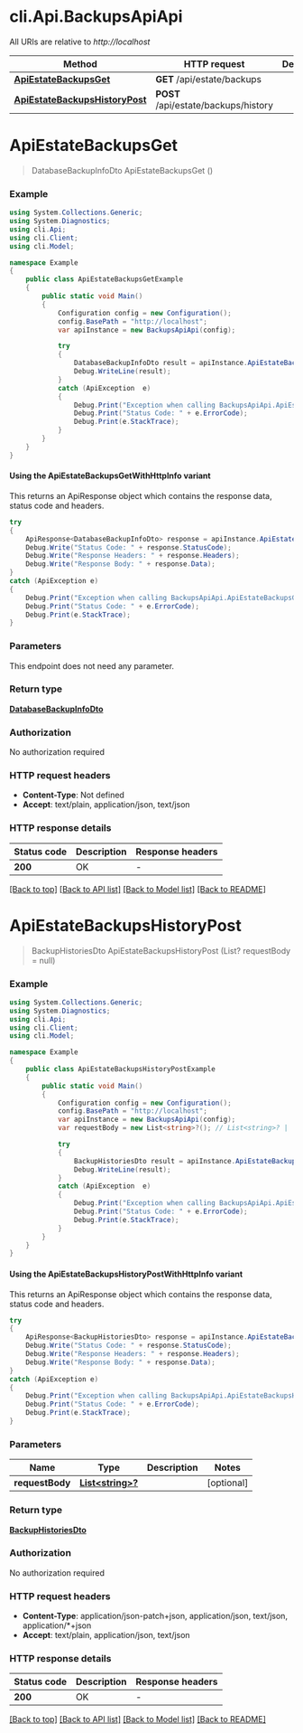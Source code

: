 # cli.Api.BackupsApiApi

All URIs are relative to *http://localhost*

| Method | HTTP request | Description |
|--------|--------------|-------------|
| [**ApiEstateBackupsGet**](BackupsApiApi.md#apiestatebackupsget) | **GET** /api/estate/backups |  |
| [**ApiEstateBackupsHistoryPost**](BackupsApiApi.md#apiestatebackupshistorypost) | **POST** /api/estate/backups/history |  |

<a id="apiestatebackupsget"></a>
# **ApiEstateBackupsGet**
> DatabaseBackupInfoDto ApiEstateBackupsGet ()



### Example
```csharp
using System.Collections.Generic;
using System.Diagnostics;
using cli.Api;
using cli.Client;
using cli.Model;

namespace Example
{
    public class ApiEstateBackupsGetExample
    {
        public static void Main()
        {
            Configuration config = new Configuration();
            config.BasePath = "http://localhost";
            var apiInstance = new BackupsApiApi(config);

            try
            {
                DatabaseBackupInfoDto result = apiInstance.ApiEstateBackupsGet();
                Debug.WriteLine(result);
            }
            catch (ApiException  e)
            {
                Debug.Print("Exception when calling BackupsApiApi.ApiEstateBackupsGet: " + e.Message);
                Debug.Print("Status Code: " + e.ErrorCode);
                Debug.Print(e.StackTrace);
            }
        }
    }
}
```

#### Using the ApiEstateBackupsGetWithHttpInfo variant
This returns an ApiResponse object which contains the response data, status code and headers.

```csharp
try
{
    ApiResponse<DatabaseBackupInfoDto> response = apiInstance.ApiEstateBackupsGetWithHttpInfo();
    Debug.Write("Status Code: " + response.StatusCode);
    Debug.Write("Response Headers: " + response.Headers);
    Debug.Write("Response Body: " + response.Data);
}
catch (ApiException e)
{
    Debug.Print("Exception when calling BackupsApiApi.ApiEstateBackupsGetWithHttpInfo: " + e.Message);
    Debug.Print("Status Code: " + e.ErrorCode);
    Debug.Print(e.StackTrace);
}
```

### Parameters
This endpoint does not need any parameter.
### Return type

[**DatabaseBackupInfoDto**](DatabaseBackupInfoDto.md)

### Authorization

No authorization required

### HTTP request headers

 - **Content-Type**: Not defined
 - **Accept**: text/plain, application/json, text/json


### HTTP response details
| Status code | Description | Response headers |
|-------------|-------------|------------------|
| **200** | OK |  -  |

[[Back to top]](#) [[Back to API list]](../README.md#documentation-for-api-endpoints) [[Back to Model list]](../README.md#documentation-for-models) [[Back to README]](../README.md)

<a id="apiestatebackupshistorypost"></a>
# **ApiEstateBackupsHistoryPost**
> BackupHistoriesDto ApiEstateBackupsHistoryPost (List<string>? requestBody = null)



### Example
```csharp
using System.Collections.Generic;
using System.Diagnostics;
using cli.Api;
using cli.Client;
using cli.Model;

namespace Example
{
    public class ApiEstateBackupsHistoryPostExample
    {
        public static void Main()
        {
            Configuration config = new Configuration();
            config.BasePath = "http://localhost";
            var apiInstance = new BackupsApiApi(config);
            var requestBody = new List<string>?(); // List<string>? |  (optional) 

            try
            {
                BackupHistoriesDto result = apiInstance.ApiEstateBackupsHistoryPost(requestBody);
                Debug.WriteLine(result);
            }
            catch (ApiException  e)
            {
                Debug.Print("Exception when calling BackupsApiApi.ApiEstateBackupsHistoryPost: " + e.Message);
                Debug.Print("Status Code: " + e.ErrorCode);
                Debug.Print(e.StackTrace);
            }
        }
    }
}
```

#### Using the ApiEstateBackupsHistoryPostWithHttpInfo variant
This returns an ApiResponse object which contains the response data, status code and headers.

```csharp
try
{
    ApiResponse<BackupHistoriesDto> response = apiInstance.ApiEstateBackupsHistoryPostWithHttpInfo(requestBody);
    Debug.Write("Status Code: " + response.StatusCode);
    Debug.Write("Response Headers: " + response.Headers);
    Debug.Write("Response Body: " + response.Data);
}
catch (ApiException e)
{
    Debug.Print("Exception when calling BackupsApiApi.ApiEstateBackupsHistoryPostWithHttpInfo: " + e.Message);
    Debug.Print("Status Code: " + e.ErrorCode);
    Debug.Print(e.StackTrace);
}
```

### Parameters

| Name | Type | Description | Notes |
|------|------|-------------|-------|
| **requestBody** | [**List&lt;string&gt;?**](string.md) |  | [optional]  |

### Return type

[**BackupHistoriesDto**](BackupHistoriesDto.md)

### Authorization

No authorization required

### HTTP request headers

 - **Content-Type**: application/json-patch+json, application/json, text/json, application/*+json
 - **Accept**: text/plain, application/json, text/json


### HTTP response details
| Status code | Description | Response headers |
|-------------|-------------|------------------|
| **200** | OK |  -  |

[[Back to top]](#) [[Back to API list]](../README.md#documentation-for-api-endpoints) [[Back to Model list]](../README.md#documentation-for-models) [[Back to README]](../README.md)

